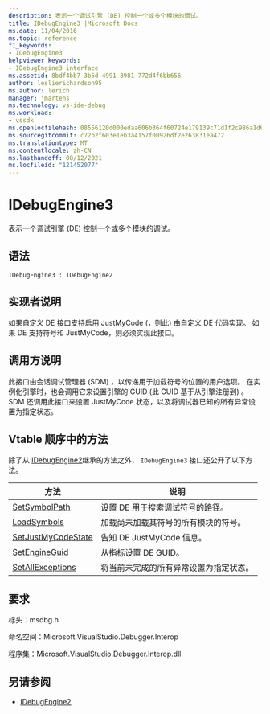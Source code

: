 ```yaml
---
description: 表示一个调试引擎 (DE) 控制一个或多个模块的调试。
title: IDebugEngine3 |Microsoft Docs
ms.date: 11/04/2016
ms.topic: reference
f1_keywords:
- IDebugEngine3
helpviewer_keywords:
- IDebugEngine3 interface
ms.assetid: 8bdf4bb7-3b5d-4991-8981-772d4f6bb656
author: leslierichardson95
ms.author: lerich
manager: jmartens
ms.technology: vs-ide-debug
ms.workload:
- vssdk
ms.openlocfilehash: 08556120d000edaa606b364f60724e179139c71d1f2c986a1d636e40829c2163
ms.sourcegitcommit: c72b2f603e1eb3a4157f00926df2e263831ea472
ms.translationtype: MT
ms.contentlocale: zh-CN
ms.lasthandoff: 08/12/2021
ms.locfileid: "121452077"
---
```

# <a name="idebugengine3"></a>IDebugEngine3
表示一个调试引擎 (DE) 控制一个或多个模块的调试。

## <a name="syntax"></a>语法

```
IDebugEngine3 : IDebugEngine2
```

## <a name="notes-for-implementers"></a>实现者说明
 如果自定义 DE 接口支持启用 JustMyCode (，则此) 由自定义 DE 代码实现。 如果 DE 支持符号和 JustMyCode，则必须实现此接口。

## <a name="notes-for-callers"></a>调用方说明
 此接口由会话调试管理器 (SDM) ，以传递用于加载符号的位置的用户选项。 在实例化引擎时，也会调用它来设置引擎的 GUID (此 GUID 基于从引擎注册到) 。 SDM 还调用此接口来设置 JustMyCode 状态，以及将调试器已知的所有异常设置为指定状态。

## <a name="methods-in-vtable-order"></a>Vtable 顺序中的方法
 除了从 [IDebugEngine2](../../../extensibility/debugger/reference/idebugengine2.md)继承的方法之外， `IDebugEngine3` 接口还公开了以下方法。

|方法|说明|
|------------|-----------------|
|[SetSymbolPath](../../../extensibility/debugger/reference/idebugengine3-setsymbolpath.md)|设置 DE 用于搜索调试符号的路径。|
|[LoadSymbols](../../../extensibility/debugger/reference/idebugengine3-loadsymbols.md)|加载尚未加载其符号的所有模块的符号。|
|[SetJustMyCodeState](../../../extensibility/debugger/reference/idebugengine3-setjustmycodestate.md)|告知 DE JustMyCode 信息。|
|[SetEngineGuid](../../../extensibility/debugger/reference/idebugengine3-setengineguid.md)|从指标设置 DE GUID。|
|[SetAllExceptions](../../../extensibility/debugger/reference/idebugengine3-setallexceptions.md)|将当前未完成的所有异常设置为指定状态。|

## <a name="requirements"></a>要求
 标头：msdbg.h

 命名空间：Microsoft.VisualStudio.Debugger.Interop

 程序集：Microsoft.VisualStudio.Debugger.Interop.dll

## <a name="see-also"></a>另请参阅
- [IDebugEngine2](../../../extensibility/debugger/reference/idebugengine2.md)
